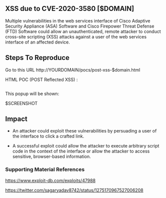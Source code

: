 
 ## XSS due to CVE-2020-3580 [$DOMAIN]
 
Multiple vulnerabilities in the web services interface of Cisco Adaptive Security Appliance (ASA) Software and Cisco Firepower Threat Defense (FTD) Software could allow an unauthenticated, remote attacker to conduct cross-site scripting (XSS) attacks against a user of the web services interface of an affected device. 

## Steps To Reproduce 
 Go to this  URL  http://YOURDOMAIN/pocs/post-xss-$domain.html	

 HTML POC (POST Reflected XSS) :

```

```
This popup will be shown:

$SCREENSHOT

## Impact

- An attacker could exploit these vulnerabilities by persuading a user of the interface to click a crafted link.

- A successful exploit could allow the attacker to execute arbitrary script code in the context of the interface or allow the attacker to access sensitive, browser-based information. 


### Supporting Material References

https://www.exploit-db.com/exploits/47988

https://twitter.com/sagaryadav8742/status/1275170967527006208
